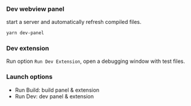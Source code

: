 ### Dev webview panel

start a server and automatically refresh compiled files.

```sh
yarn dev-panel
```

### Dev extension
  
Run option `Run Dev Extension`, open a debugging window with test files.

### Launch options
- Run Build: build panel & extension
- Run Dev: dev panel & extension